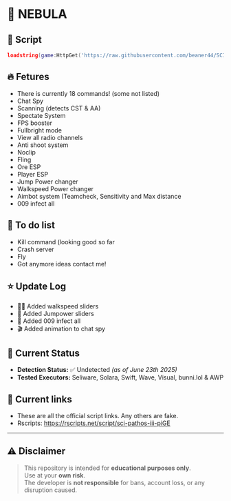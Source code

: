 # 🌌 NEBULA

## 🔋 Script
```lua
loadstring(game:HttpGet('https://raw.githubusercontent.com/beaner44/SCI-pathos-III/refs/heads/main/main.lua'))()
```

## 🔥 Fetures
- There is currently 18 commands! (some not listed)
- Chat Spy
- Scanning (detects CST & AA)
- Spectate System
- FPS booster
- Fullbright mode
- View all radio channels
- Anti shoot system
- Noclip
- Fling
- Ore ESP
- Player ESP
- Jump Power changer
- Walkspeed Power changer
- Aimbot system (Teamcheck, Sensitivity and Max distance
- 009 infect all

## 📆 To do list
- Kill command (looking good so far
- Crash server
- Fly
- Got anymore ideas contact me!

## ⭐ Update Log
- 🏃‍♀️ Added walkspeed sliders
- 🦘 Added Jumpower sliders  
- 🦠 Added 009 infect all
- 🎬 Added animation to chat spy


## 📅 Current Status
- **Detection Status:** ✅ Undetected *(as of June 23th 2025)*  
- **Tested Executors:** Seliware, Solara, Swift, Wave, Visual, bunni.lol & AWP

## 📜 Current links
- These are all the official script links. Any others are fake.
-  Rscripts: https://rscripts.net/script/sci-pathos-iii-piGE

---

## ⚠️ Disclaimer
> This repository is intended for **educational purposes only**.  
> Use at your **own risk**.  
> The developer is **not responsible** for bans, account loss, or any disruption caused.
